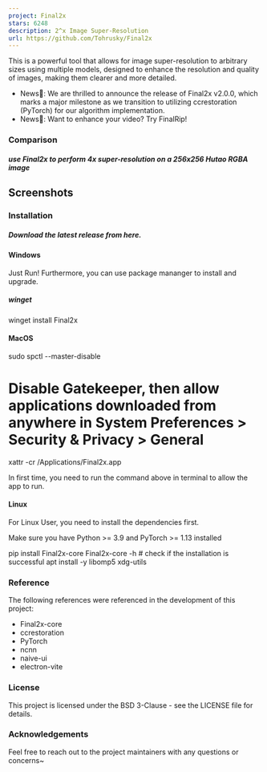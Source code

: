 ```yaml
---
project: Final2x
stars: 6248
description: 2^x Image Super-Resolution
url: https://github.com/Tohrusky/Final2x
---
```


This is a powerful tool that allows for image super-resolution to arbitrary sizes using multiple models, designed to enhance the resolution and quality of images, making them clearer and more detailed.

-   News🎉: We are thrilled to announce the release of Final2x v2.0.0, which marks a major milestone as we transition to utilizing ccrestoration (PyTorch) for our algorithm implementation.
-   News🎉: Want to enhance your video? Try FinalRip!

### Comparison

##### use Final2x to perform 4x super-resolution on a 256x256 Hutao RGBA image

Screenshots
-----------

### Installation

##### Download the latest release from here.

#### Windows

Just Run! Furthermore, you can use package mananger to install and upgrade.

##### winget

winget install Final2x

#### MacOS

sudo spctl --master-disable
# Disable Gatekeeper, then allow applications downloaded from anywhere in System Preferences > Security & Privacy > General
xattr -cr /Applications/Final2x.app

In first time, you need to run the command above in terminal to allow the app to run.

#### Linux

For Linux User, you need to install the dependencies first.

Make sure you have Python >= 3.9 and PyTorch >= 1.13 installed

pip install Final2x-core
Final2x-core -h # check if the installation is successful
apt install -y libomp5 xdg-utils

### Reference

The following references were referenced in the development of this project:

-   Final2x-core
-   ccrestoration
-   PyTorch
-   ncnn
-   naive-ui
-   electron-vite

### License

This project is licensed under the BSD 3-Clause - see the LICENSE file for details.

### Acknowledgements

Feel free to reach out to the project maintainers with any questions or concerns~
